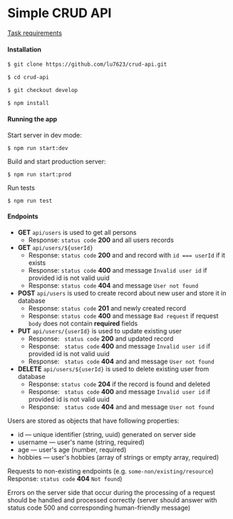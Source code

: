 # Simple CRUD API

[Task requirements](https://github.com/AlreadyBored/nodejs-assignments/blob/main/assignments/crud-api/assignment.md)

#### Installation

```bash
$ git clone https://github.com/lu7623/crud-api.git
```

```bash
$ cd crud-api
```

```bash
$ git checkout develop
```

```bash
$ npm install
```

#### Running the app
Start server in dev mode:
```
$ npm run start:dev
```
Build and start production server:
```
$ npm run start:prod
```
Run tests
```
$ npm run test
```

#### Endpoints

  - **GET** `api/users` is used to get all persons
    - Response: `status code` **200** and all users records
  - **GET** `api/users/${userId}`
    - Response: `status code` **200** and and record with `id === userId` if it exists
    - Response: `status code` **400** and message `Invalid user id` if provided id is not valid uuid
    - Response: `status code` **404** and message `User not found`
  - **POST** `api/users` is used to create record about new user and store it in database
    - Response: `status code` **201** and newly created record
    - Response: `status code` **400** and message `Bad request` if request `body` does not contain **required** fields
  - **PUT** `api/users/{userId}` is used to update existing user
    - Response: ` status code` **200** and updated record
    - Response: ` status code` **400** and message `Invalid user id` if provided id is not valid uuid
    - Response: ` status code` **404** and and message `User not found`
  - **DELETE** `api/users/${userId}` is used to delete existing user from database
    - Response: `status code` **204** if the record is found and deleted
    - Response: ` status code` **400** and message `Invalid user id` if provided id is not valid uuid
    - Response: ` status code` **404** and and message `User not found`

Users are stored as objects that have following properties:
- id — unique identifier (string, uuid) generated on server side
- username — user's name (string, required)
- age — user's age (number, required)
- hobbies — user's hobbies (array of strings or empty array, required)

Requests to non-existing endpoints (e.g. `some-non/existing/resource`) Response: `status code` **404** `Not found`)

Errors on the server side that occur during the processing of a request should be handled and processed correctly (server should answer with status code 500 and corresponding human-friendly message)
